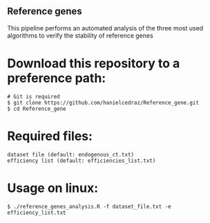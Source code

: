 
 
 ## Reference genes
   This pipeline performs an automated analysis of the three most used algorithms to verify the stability of reference genes
 
 # Download this repository to a preference path:<br>
	# Git is required
    $ git clone https://github.com/hanielcedraz/Reference_gene.git
    $ cd Reference_gene

    
  # Required files:
    dataset file (default: endogenous_ct.txt)
    efficiency list (default: efficiencies_list.txt)

  # Usage on linux: </br>
    $ ./reference_genes_analysis.R -f dataset_file.txt -e efficiency_list.txt

